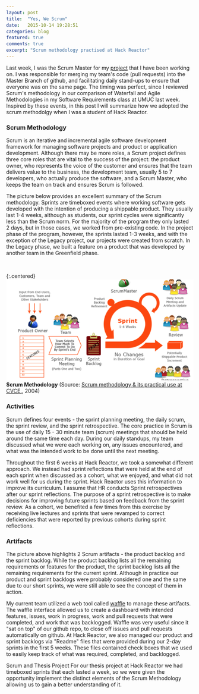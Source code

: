 ```yaml
---
layout: post
title:  "Yes, We Scrum"
date:   2015-10-14 19:28:51
categories: blog
featured: true
comments: true
excerpt: "Scrum methodology practised at Hack Reactor"
---
```


Last week, I was the Scrum Master for my [project](../project/2015-10-14-aroswap) that I have been working on. I was responsible for merging my team's code (pull requests) into the Master Branch of github, and facilitating daily stand-ups to ensure that everyone was on the same page. The timing was perfect, since I reviewed Scrum's methodology in our comparison of Waterfall and Agile Methodologies in my Software Requirements class at UMUC last week. Inspired by these events, in this post I will summarize how we adopted the scrum methodolgy when I was a student of Hack Reactor.

### Scrum Methodology
Scrum is an iterative and incremental agile software development framework for managing software projects and product or application development. Although there may be more roles, a Scrum project defines three core roles that are vital to the success of the project: the product owner, who represents the voice of  the  customer and ensures that the team delivers value to the business, the development team, usually 5 to 7 developers, who actually produce the software, and a Scrum Master, who keeps the team on track and ensures Scrum is followed.

The picture below provides an excellent summary of the Scrum methodology. Sprints are timeboxed events where working software gets developed with the intention of producing a shippable product. They usually last 1-4 weeks, although as students, our sprint cycles were significantly less than the Scrum norm. For the majority of the program they only lasted 2 days, but in those cases, we worked from pre-existing code. In the project phase of the program, however, the sprints lasted 1-3 weeks, and with the exception of the Legacy project, our projects were created from scratch. In the Legacy phase, we built a feature on a product that was developed by another team in the Greenfield phase.
&nbsp; 

&nbsp; 

{:.centered}
![scrum process img](/../../img/scrum-process.png)
**Scrum Methodology** (Source: [Scrum methodology & its practical use at CVCE.](http://cvcedhlab.hypotheses.org/54), 2004)

### Activities
Scrum defines four events - the sprint planning meeting, the daily scrum, the sprint review, and the sprint retrospective. The core practice in Scrum is the use of daily 15 - 30 minute team (scrum) meetings that should be held around the same time each day. During our daily standups, my team discussed what we were each working on, any issues encountered, and what was the intended work to be done until the next meeting. 

Throughout the first 6 weeks at Hack Reactor, we took a somewhat different approach. We instead had sprint reflections that were held at the end of each sprint when discussed as a cohort, what we enjoyed, and what did not work well for us during the sprint. Hack Reactor uses this information to improve its curriculum. I assume that HR conducts Sprint retrospectives after our sprint reflections. The purpose of a sprint retrospective is to make decisions for improving future sprints based on feedback from the sprint review. As a cohort, we benefited a few times from this exercise by receiving live lectures and sprints that were revamped to correct deficiencies that were reported by previous cohorts during sprint reflections. 

### Artifacts
The picture above highlights 2 Scrum artifacts - the product backlog and the sprint backlog. While the product backlog lists all the remaining requirements or features for the product, the sprint backlog lists all the remaining requirements for the current sprint. Although in practice our product and sprint backlogs were probably considered one and the same due to our short sprints, we were still able to see the concept of them in action.

My current team utilized a web tool called [waffle](waffle.io) to manage these artifacts. The waffle interface allowed us to create a dashboard with intended features, issues, work in progress, work and pull requests that were completed, and work that was backlogged. Waffle was very useful since it "sat on top" of our github repo, to close off issues and pull requests automatically on github. At Hack Reactor, we also managed our product and sprint backlogs via "Readme" files that were provided during our 2-day sprints in the first 5 weeks. These files contained check boxes that we used to easily keep track of what was required, completed, and backlogged.

Scrum and Thesis Project
For our thesis project at Hack Reactor we had timeboxed sprints that each lasted a week, so we were given the opportunity implement the distinct elements of the Scrum Methodology allowing us to gain a better understanding of it. 





